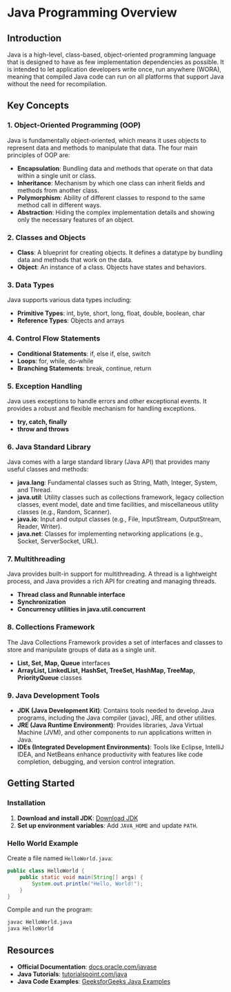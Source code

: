 
# Java Programming Overview

## Introduction
Java is a high-level, class-based, object-oriented programming language that is designed to have as few implementation dependencies as possible. It is intended to let application developers write once, run anywhere (WORA), meaning that compiled Java code can run on all platforms that support Java without the need for recompilation.

## Key Concepts

### 1. Object-Oriented Programming (OOP)
Java is fundamentally object-oriented, which means it uses objects to represent data and methods to manipulate that data. The four main principles of OOP are:

- **Encapsulation**: Bundling data and methods that operate on that data within a single unit or class.
- **Inheritance**: Mechanism by which one class can inherit fields and methods from another class.
- **Polymorphism**: Ability of different classes to respond to the same method call in different ways.
- **Abstraction**: Hiding the complex implementation details and showing only the necessary features of an object.

### 2. Classes and Objects
- **Class**: A blueprint for creating objects. It defines a datatype by bundling data and methods that work on the data.
- **Object**: An instance of a class. Objects have states and behaviors.

### 3. Data Types
Java supports various data types including:
- **Primitive Types**: int, byte, short, long, float, double, boolean, char
- **Reference Types**: Objects and arrays

### 4. Control Flow Statements
- **Conditional Statements**: if, else if, else, switch
- **Loops**: for, while, do-while
- **Branching Statements**: break, continue, return

### 5. Exception Handling
Java uses exceptions to handle errors and other exceptional events. It provides a robust and flexible mechanism for handling exceptions.
- **try, catch, finally**
- **throw and throws**

### 6. Java Standard Library
Java comes with a large standard library (Java API) that provides many useful classes and methods:
- **java.lang**: Fundamental classes such as String, Math, Integer, System, and Thread.
- **java.util**: Utility classes such as collections framework, legacy collection classes, event model, date and time facilities, and miscellaneous utility classes (e.g., Random, Scanner).
- **java.io**: Input and output classes (e.g., File, InputStream, OutputStream, Reader, Writer).
- **java.net**: Classes for implementing networking applications (e.g., Socket, ServerSocket, URL).

### 7. Multithreading
Java provides built-in support for multithreading. A thread is a lightweight process, and Java provides a rich API for creating and managing threads.
- **Thread class and Runnable interface**
- **Synchronization**
- **Concurrency utilities in java.util.concurrent**

### 8. Collections Framework
The Java Collections Framework provides a set of interfaces and classes to store and manipulate groups of data as a single unit.
- **List, Set, Map, Queue** interfaces
- **ArrayList, LinkedList, HashSet, TreeSet, HashMap, TreeMap, PriorityQueue** classes

### 9. Java Development Tools
- **JDK (Java Development Kit)**: Contains tools needed to develop Java programs, including the Java compiler (javac), JRE, and other utilities.
- **JRE (Java Runtime Environment)**: Provides libraries, Java Virtual Machine (JVM), and other components to run applications written in Java.
- **IDEs (Integrated Development Environments)**: Tools like Eclipse, IntelliJ IDEA, and NetBeans enhance productivity with features like code completion, debugging, and version control integration.

## Getting Started

### Installation
1. **Download and install JDK**: [Download JDK](https://www.oracle.com/java/technologies/javase-jdk11-downloads.html)
2. **Set up environment variables**: Add `JAVA_HOME` and update `PATH`.

### Hello World Example
Create a file named `HelloWorld.java`:
```java
public class HelloWorld {
    public static void main(String[] args) {
        System.out.println("Hello, World!");
    }
}
```
Compile and run the program:
```sh
javac HelloWorld.java
java HelloWorld
```

## Resources
- **Official Documentation**: [docs.oracle.com/javase](https://docs.oracle.com/javase/)
- **Java Tutorials**: [tutorialspoint.com/java](https://www.tutorialspoint.com/java/)
- **Java Code Examples**: [GeeksforGeeks Java Examples](https://www.geeksforgeeks.org/java/)
